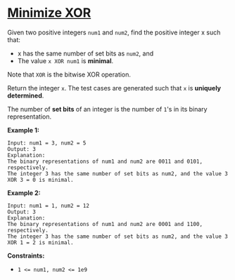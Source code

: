 [Minimize XOR](https://leetcode.com/problems/minimize-xor/)
===

Given two positive integers `num1` and `num2`, find the positive integer x such that:

* x has the same number of set bits as `num2`, and
* The value `x XOR num1` is **minimal**.

Note that `XOR` is the bitwise XOR operation.

Return the integer `x`. The test cases are generated such that `x` is **uniquely determined**.

The number of **set bits** of an integer is the number of `1`'s in its binary representation.

**Example 1:**

```text
Input: num1 = 3, num2 = 5
Output: 3
Explanation:
The binary representations of num1 and num2 are 0011 and 0101, respectively.
The integer 3 has the same number of set bits as num2, and the value 3 XOR 3 = 0 is minimal.
```

**Example 2:**

```text
Input: num1 = 1, num2 = 12
Output: 3
Explanation:
The binary representations of num1 and num2 are 0001 and 1100, respectively.
The integer 3 has the same number of set bits as num2, and the value 3 XOR 1 = 2 is minimal.
```

**Constraints:**

* `1 <= num1, num2 <= 1e9`


